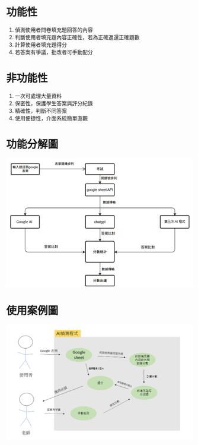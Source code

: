 # 功能性
1. 偵測使用者問卷填充題回答的內容<br>
2. 判斷使用者填充題內容正確性，若為正確返還正確題數<br>
3. 計算使用者填充題得分<br>
4. 若答案有爭議，批改者可手動配分<br>

# 非功能性
1. 一次可處理大量資料<br>
2. 保密性，保護學生答案與評分紀錄<br>
3. 精確性，判斷不同答案<br>
4. 使用便捷性，介面系統簡單直觀<br>

# 功能分解圖
![功能分解圖](功能分解圖.png)

# 使用案例圖
![案例圖](案例圖.png)
